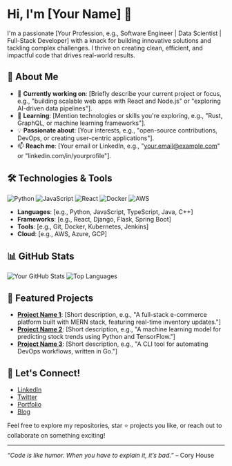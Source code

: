 # Hi, I'm [Your Name] 👋

I'm a passionate [Your Profession, e.g., Software Engineer | Data Scientist | Full-Stack Developer] with a knack for building innovative solutions and tackling complex challenges. I thrive on creating clean, efficient, and impactful code that drives real-world results.

## 🌟 About Me
- 🔧 **Currently working on**: [Briefly describe your current project or focus, e.g., "building scalable web apps with React and Node.js" or "exploring AI-driven data pipelines"].
- 🌱 **Learning**: [Mention technologies or skills you're exploring, e.g., "Rust, GraphQL, or machine learning frameworks"].
- 💡 **Passionate about**: [Your interests, e.g., "open-source contributions, DevOps, or creating user-centric applications"].
- 📫 **Reach me**: [Your email or LinkedIn, e.g., "your.email@example.com" or "linkedin.com/in/yourprofile"].

## 🛠️ Technologies & Tools
![Python](https://img.shields.io/badge/Python-3776AB?style=flat&logo=python&logoColor=white)
![JavaScript](https://img.shields.io/badge/JavaScript-F7DF1E?style=flat&logo=javascript&logoColor=black)
![React](https://img.shields.io/badge/React-61DAFB?style=flat&logo=react&logoColor=black)
![Docker](https://img.shields.io/badge/Docker-2496ED?style=flat&logo=docker&logoColor=white)
![AWS](https://img.shields.io/badge/AWS-232F3E?style=flat&logo=amazon-aws&logoColor=white)

- **Languages**: [e.g., Python, JavaScript, TypeScript, Java, C++]
- **Frameworks**: [e.g., React, Django, Flask, Spring Boot]
- **Tools**: [e.g., Git, Docker, Kubernetes, Jenkins]
- **Cloud**: [e.g., AWS, Azure, GCP]

## 📊 GitHub Stats
![Your GitHub Stats](https://github-readme-stats.vercel.app/api?username=your-username&show_icons=true&theme=radical)
![Top Languages](https://github-readme-stats.vercel.app/api/top-langs/?username=your-username&layout=compact&theme=radical)

## 🚀 Featured Projects
- **[Project Name 1](https://github.com/your-username/project1)**: [Short description, e.g., "A full-stack e-commerce platform built with MERN stack, featuring real-time inventory updates."]
- **[Project Name 2](https://github.com/your-username/project2)**: [Short description, e.g., "A machine learning model for predicting stock trends using Python and TensorFlow."]
- **[Project Name 3](https://github.com/your-username/project3)**: [Short description, e.g., "A CLI tool for automating DevOps workflows, written in Go."]

## 🤝 Let's Connect!
- [LinkedIn](https://linkedin.com/in/yourprofile)
- [Twitter](https://twitter.com/yourhandle)
- [Portfolio](https://yourportfolio.com)
- [Blog](https://yourblog.com)

Feel free to explore my repositories, star ⭐ projects you like, or reach out to collaborate on something exciting!

---
*“Code is like humor. When you have to explain it, it’s bad.”* – Cory House

